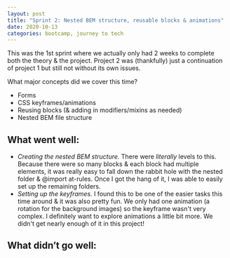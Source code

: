 ```yaml
---
layout: post
title: "Sprint 2: Nested BEM structure, reusable blocks & animations"
date: 2020-10-13
categories: bootcamp, journey to tech
---
```


This was the 1st sprint where we actually only had 2 weeks to complete both the theory & the project.
Project 2 was (thankfully) just a continuation of project 1 but still not without its own issues.

What major concepts did we cover this time?

- Forms
- CSS keyframes/animations
- Reusing blocks (& adding in modifiers/mixins as needed)
- Nested BEM file structure

## What went well:

- _Creating the nested BEM structure._ There were _literally_ levels to this. Because there were so many blocks & each block had multiple elements, it was really easy to fall down the rabbit hole with the nested folder & @import at-rules. Once I got the hang of it, I was able to easily set up the remaining folders.
- _Setting up the keyframes._ I found this to be one of the easier tasks this time around & it was also pretty fun. We only had one animation (a rotation for the background images) so the keyframe wasn't very complex. I definitely want to explore animations a little bit more. We didn't get nearly enough of it in this project!

## What didn’t go well:
